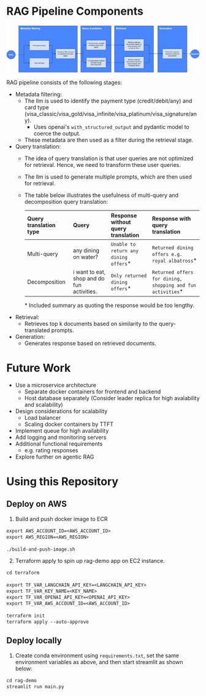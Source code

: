 # RAG Pipeline Components

![alt text](images/rag-pipeline.drawio.png)

RAG pipeline consists of the following stages:
- Metadata filtering:
    - The llm is used to identify the payment type (credit/debit/any) and card type (visa_classic/visa_gold/visa_infinite/visa_platinum/visa_signature/any).
        - Uses openai's `with_structured_output` and pydantic model to coerce the output.
    - These metadata are then used as a filter during the retrieval stage.
- Query translation:
    - The idea of query translation is that user queries are not optimized for retrieval. Hence, we need to transform these user queries. 
    - The llm is used to generate multiple prompts, which are then used for retrieval.
    - The table below illustrates the usefulness of multi-query and decomposition query translation:

        Query translation type | Query | Response without query translation | Response with query translation |
        -----------------------|-------|------------------------------------|---------------------------------|
        Multi-query | any dining on water? |  `Unable to return any dining offers`* | `Returned dining offers e.g. royal albatross`* |
        Decomposition | i want to eat, shop and do fun activities. | `Only returned dining offers`* | `Returned offers for dining, shopping and fun activities`*|
        
        \* Included summary as quoting the response would be too lengthy.
- Retrieval:
    - Retrieves top k documents based on similarity to the query-translated prompts.
- Generation:
    - Generates response based on retrieved documents.

# Future Work
- Use a microservice architecture
    - Separate docker containers for frontend and backend
    - Host database separately (Consider leader replica for high avalability and scalability)
- Design considerations for scalability
    - Load balancer
    - Scaling docker containers by TTFT
- Implement queue for high availability
- Add logging and monitoring servers
- Additional functional requirements
    - e.g. rating responses
- Explore further on agentic RAG


# Using this Repository

## Deploy on AWS
1. Build and push docker image to ECR
```
export AWS_ACCOUNT_ID=<AWS_ACCOUNT_ID>
export AWS_REGION=<AWS_REGION>

./build-and-push-image.sh
```

2. Terraform apply to spin up rag-demo app on EC2 instance.
```
cd terraform

export TF_VAR_LANGCHAIN_API_KEY=<LANGCHAIN_API_KEY>
export TF_VAR_KEY_NAME=<KEY_NAME>
export TF_VAR_OPENAI_API_KEY=<OPENAI_API_KEY>
export TF_VAR_AWS_ACCOUNT_ID=<AWS_ACCOUNT_ID>

terraform init
terraform apply --auto-approve
```

## Deploy locally
1. Create conda environment using `requirements.txt`, set the same environment variables as above, and then start streamlit as shown below:
```
cd rag-demo
streamlit run main.py
```